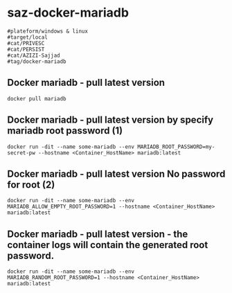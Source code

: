 # saz-docker-mariadb
```
#plateform/windows & linux
#target/local
#cat/PRIVESC
#cat/PERSIST
#cat/AZIZI-Sajjad
#tag/docker-mariadb
```

## Docker mariadb - pull latest version
```
docker pull mariadb
```

## Docker mariadb - pull latest version by specify mariadb root password (1)
```
docker run -dit --name some-mariadb --env MARIADB_ROOT_PASSWORD=my-secret-pw --hostname <Container_HostName> mariadb:latest
```

## Docker mariadb - pull latest version No password for root (2)
```
docker run -dit --name some-mariadb --env MARIADB_ALLOW_EMPTY_ROOT_PASSWORD=1 --hostname <Container_HostName> mariadb:latest
```

## Docker mariadb - pull latest version - the container logs will contain the generated root password.
```
docker run -dit --name some-mariadb --env MARIADB_RANDOM_ROOT_PASSWORD=1 --hostname <Container_HostName> mariadb:latest
```
